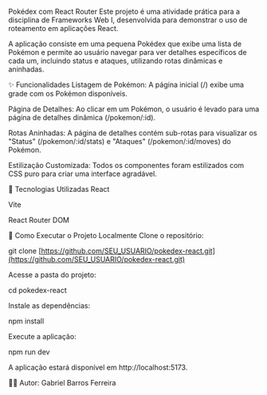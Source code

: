 Pokédex com React Router
Este projeto é uma atividade prática para a disciplina de Frameworks Web I, desenvolvida para demonstrar o uso de roteamento em aplicações React.

A aplicação consiste em uma pequena Pokédex que exibe uma lista de Pokémon e permite ao usuário navegar para ver detalhes específicos de cada um, incluindo status e ataques, utilizando rotas dinâmicas e aninhadas.

✨ Funcionalidades
Listagem de Pokémon: A página inicial (/) exibe uma grade com os Pokémon disponíveis.

Página de Detalhes: Ao clicar em um Pokémon, o usuário é levado para uma página de detalhes dinâmica (/pokemon/:id).

Rotas Aninhadas: A página de detalhes contém sub-rotas para visualizar os "Status" (/pokemon/:id/stats) e "Ataques" (/pokemon/:id/moves) do Pokémon.

Estilização Customizada: Todos os componentes foram estilizados com CSS puro para criar uma interface agradável.

🚀 Tecnologias Utilizadas
React

Vite

React Router DOM

🔧 Como Executar o Projeto Localmente
Clone o repositório:

git clone [https://github.com/SEU_USUARIO/pokedex-react.git](https://github.com/SEU_USUARIO/pokedex-react.git)

Acesse a pasta do projeto:

cd pokedex-react

Instale as dependências:

npm install

Execute a aplicação:

npm run dev

A aplicação estará disponível em http://localhost:5173.

👨‍💻 Autor: Gabriel Barros Ferreira